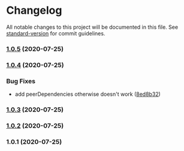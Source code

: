 # Changelog

All notable changes to this project will be documented in this file. See [standard-version](https://github.com/conventional-changelog/standard-version) for commit guidelines.

### [1.0.5](https://github.com/andyaaz/eslint-config-az/compare/v1.0.4...v1.0.5) (2020-07-25)

### [1.0.4](https://github.com/andyaaz/eslint-config-az/compare/v1.0.3...v1.0.4) (2020-07-25)


### Bug Fixes

* add peerDependencies otherwise doesn't work ([8ed8b32](https://github.com/andyaaz/eslint-config-az/commit/8ed8b326c299006e1cc301b8d3a1649a28d1300a))

### [1.0.3](https://github.com/andyaaz/eslint-config-az/compare/v1.0.2...v1.0.3) (2020-07-25)

### [1.0.2](///compare/v1.0.1...v1.0.2) (2020-07-25)

### 1.0.1 (2020-07-25)
